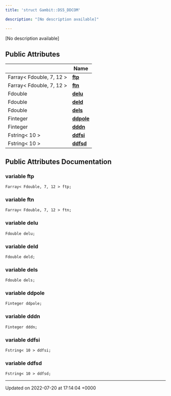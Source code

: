 ```yaml
---
title: 'struct Gambit::DS5_DDCOM'

description: "[No description available]"

---
```









[No description available]

## Public Attributes

|                | Name           |
| -------------- | -------------- |
| Farray< Fdouble, 7, 12 > | **[ftp](/documentation/code/classes/structgambit_1_1ds5__ddcom/#variable-ftp)**  |
| Farray< Fdouble, 7, 12 > | **[ftn](/documentation/code/classes/structgambit_1_1ds5__ddcom/#variable-ftn)**  |
| Fdouble | **[delu](/documentation/code/classes/structgambit_1_1ds5__ddcom/#variable-delu)**  |
| Fdouble | **[deld](/documentation/code/classes/structgambit_1_1ds5__ddcom/#variable-deld)**  |
| Fdouble | **[dels](/documentation/code/classes/structgambit_1_1ds5__ddcom/#variable-dels)**  |
| Finteger | **[ddpole](/documentation/code/classes/structgambit_1_1ds5__ddcom/#variable-ddpole)**  |
| Finteger | **[dddn](/documentation/code/classes/structgambit_1_1ds5__ddcom/#variable-dddn)**  |
| Fstring< 10 > | **[ddfsi](/documentation/code/classes/structgambit_1_1ds5__ddcom/#variable-ddfsi)**  |
| Fstring< 10 > | **[ddfsd](/documentation/code/classes/structgambit_1_1ds5__ddcom/#variable-ddfsd)**  |

## Public Attributes Documentation

### variable ftp

```
Farray< Fdouble, 7, 12 > ftp;
```


### variable ftn

```
Farray< Fdouble, 7, 12 > ftn;
```


### variable delu

```
Fdouble delu;
```


### variable deld

```
Fdouble deld;
```


### variable dels

```
Fdouble dels;
```


### variable ddpole

```
Finteger ddpole;
```


### variable dddn

```
Finteger dddn;
```


### variable ddfsi

```
Fstring< 10 > ddfsi;
```


### variable ddfsd

```
Fstring< 10 > ddfsd;
```


-------------------------------

Updated on 2022-07-20 at 17:14:04 +0000